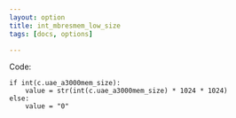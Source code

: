 ```yaml
---
layout: option
title: int_mbresmem_low_size
tags: [docs, options]

---
```


Code:

    if int(c.uae_a3000mem_size):
        value = str(int(c.uae_a3000mem_size) * 1024 * 1024)
    else:
        value = "0"
